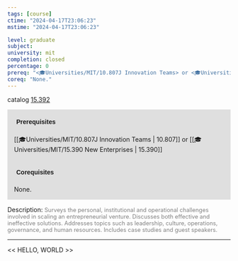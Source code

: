 ```yaml
---
tags: [course]
ctime: "2024-04-17T23:06:23"
mstime: "2024-04-17T23:06:23"

level: graduate
subject: 
university: mit
completion: closed
percentage: 0
prereq: "<🎓Universities/MIT/10.807J Innovation Teams> or <🎓Universities/MIT/15.390 New Enterprises>"
coreq: "None."
---
```


catalog [15.392](http://student.mit.edu/catalog/m15b.html#15.392)

<span style="display: block; padding: 15px; background-color: rgb(100, 100, 100, 0.2);"><font id="m_prereq1130_0" style="display: block; font-family: Arial, sans-serif; font-weight: bold; padding: 5px">Prerequisites</font><br><span id="prereq1130_0">[[🎓Universities/MIT/10.807J Innovation Teams | 10.807]] or [[🎓Universities/MIT/15.390 New Enterprises | 15.390]]</span></span>
<span style="display: block; padding: 15px; background-color: rgb(100, 100, 100, 0.2);"><font id="m_coreq1130_0" style="display: block; font-family: Arial, sans-serif; font-weight: bold; padding: 5px">Corequisites</font><br><span id="coreq1130_0">None.</span></span>

<font style="">Description:</font>
<font style="color: grey; font-size: 0.8rem;">Surveys the personal, institutional and operational challenges involved in scaling an entrepreneurial venture. Discusses both effective and ineffective solutions. Addresses topics such as leadership, culture, operations, governance, and human resources. Includes case studies and guest speakers.</font>



---

<< HELLO, WORLD >>

